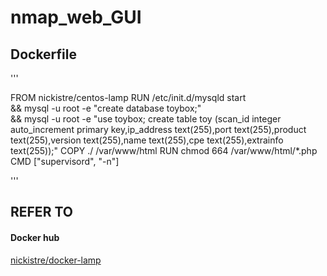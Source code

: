 nmap_web_GUI
==================

## Dockerfile
'''

FROM nickistre/centos-lamp
RUN /etc/init.d/mysqld start \
   && mysql -u root -e "create database toybox;" \
   && mysql -u root -e "use toybox; create table toy (scan_id integer auto_increment primary key,ip_address text(255),port text(255),product text(255),version text(255),name text(255),cpe text(255),extrainfo text(255));"
COPY ./ /var/www/html
RUN chmod 664 /var/www/html/*.php
CMD ["supervisord", "-n"]

'''

## REFER TO

#### Docker hub
[nickistre/docker-lamp](https://github.com/nickistre/docker-lamp)
